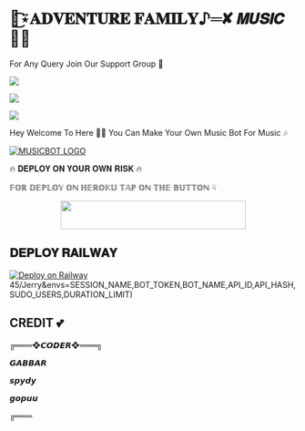# 🦋͜͡⍣𝐀𝐃𝐕𝐄𝐍𝐓𝐔𝐑𝐄 𝐅𝐀𝐌𝐈𝐋𝐘♪═✘ 𝙈𝙐𝙎𝙄𝘾 🥀✨

For Any Query Join Our Support Group 👥

<a href="https://t.me/myworldGJ516"><img src="https://img.shields.io/badge/Join-Telegram%20Channel-red.svg?logo=Telegram"></a>

<a href="https://t.me/ADVENTURE_FAMILYS"><img src="https://img.shields.io/badge/Join-Telegram%20Group-blue.svg?logo=telegram"></a>

<a href="https://t.me/export_gabbar"><img src="https://img.shields.io/badge/repo-Telegram%20Owner-darkgreen.svg?logo=telegram"></a>


Hey Welcome To Here 💫💫 You Can Make Your Own Music Bot For Music 🎶


[![MUSICBOT LOGO](https://telegra.ph/file/20fe9ca9d4d2c06aa1f35.jpg)](https://t.me/XMentosSupport )

🔥 𝐃𝐄𝐏𝐋𝐎𝐘 𝐎𝐍 𝐘𝐎𝐔𝐑 𝐎𝐖𝐍 𝐑𝐈𝐒𝐊 🔥

𝔽𝕆ℝ 𝔻𝔼ℙ𝕃𝕆𝕐 𝕆ℕ ℍ𝔼ℝ𝕆𝕂𝕌 𝕋𝔸ℙ 𝕆ℕ 𝕋ℍ𝔼 𝔹𝕌𝕋𝕋𝕆ℕ ☟︎︎︎


<p align="center"><a href="https://heroku.com/deploy?template=https://github.com/Gabberxmusic/AdventurefamilyXmusic-">
  <img src="https://img.shields.io/badge/Deploy%20To%20Heroku-aqua?style=flat&logo=heroku" width="325" height="50.100" /></a></p>
  
## 𝐃𝐄𝐏𝐋𝐎𝐘 𝐑𝐀𝐈𝐋𝐖𝐀𝐘

[![Deploy on Railway](https://railway.app/button.svg)](https://railway.app/new/template/2QusAW?referralCode=WyKIfS)45/Jerry&envs=SESSION_NAME,BOT_TOKEN,BOT_NAME,API_ID,API_HASH,SUDO_USERS,DURATION_LIMIT)




## CREDIT 💕
╔═══❖𝘾𝙊𝘿𝙀𝙍❖═══╗

𝙂𝘼𝘽𝘽𝘼𝙍

𝙨𝙥𝙮𝙙𝙮 

𝙜𝙤𝙥𝙪𝙪  

╔═══
